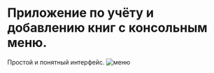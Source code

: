 # Приложение по учёту  и добавлению книг с консольным меню.
Простой и понятный интерфейс.
![меню](https://github.com/vovasitnikov/add-books/assets/115708353/b503e6f6-3cc4-4679-b2a1-e636318db4b7)
